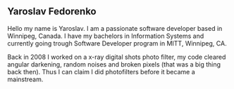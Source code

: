 ## Yaroslav Fedorenko
  Hello my name is Yaroslav. I am a passionate software developer based in Winnipeg, Canada.
  I have my bachelors in Information Systems and currently going trough Software Developer
  program in MITT, Winnipeg, CA.

  Back in 2008 I worked on a x-ray digital shots photo filter, my code cleared
  angular darkening, random noises and broken pixels (that was a big thing back then).
  Thus I can claim I did photofilters before it became a mainstream.